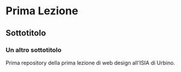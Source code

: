 # Prima Lezione
## Sottotitolo
### Un altro sottotitolo

Prima repository della prima lezione di web design all'ISIA di Urbino.

